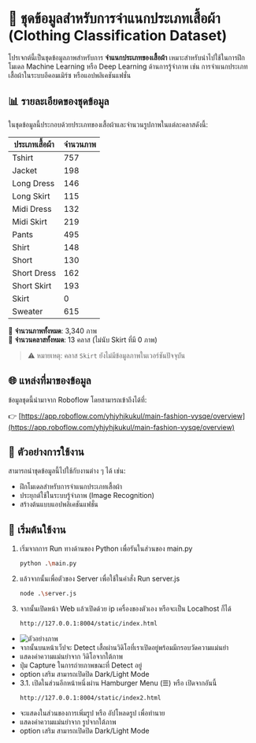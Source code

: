 # 👕 ชุดข้อมูลสำหรับการจำแนกประเภทเสื้อผ้า (Clothing Classification Dataset)

โปรเจกต์นี้เป็นชุดข้อมูลภาพสำหรับการ **จำแนกประเภทของเสื้อผ้า** เหมาะสำหรับนำไปใช้ในการฝึกโมเดล Machine Learning หรือ Deep Learning ด้านการรู้จำภาพ เช่น การจำแนกประเภทเสื้อผ้าในระบบอีคอมเมิร์ซ หรือแอปพลิเคชันแฟชั่น

## 📊 รายละเอียดของชุดข้อมูล

ในชุดข้อมูลนี้ประกอบด้วยประเภทของเสื้อผ้าและจำนวนรูปภาพในแต่ละคลาสดังนี้:

| ประเภทเสื้อผ้า    | จำนวนภาพ |
|--------------------|-----------|
| Tshirt             | 757       |
| Jacket             | 198       |
| Long Dress         | 146       |
| Long Skirt         | 115       |
| Midi Dress         | 132       |
| Midi Skirt         | 219       |
| Pants              | 495       |
| Shirt              | 148       |
| Short              | 130       |
| Short Dress        | 162       |
| Short Skirt        | 193       |
| Skirt              | 0         |
| Sweater            | 615       |

📌 **จำนวนภาพทั้งหมด**: 3,340 ภาพ  
📌 **จำนวนคลาสทั้งหมด**: 13 คลาส (ไม่นับ Skirt ที่มี 0 ภาพ)

> ⚠️ หมายเหตุ: คลาส `Skirt` ยังไม่มีข้อมูลภาพในเวอร์ชันปัจจุบัน

## 🌐 แหล่งที่มาของข้อมูล

ข้อมูลชุดนี้นำมาจาก Roboflow โดยสามารถเข้าถึงได้ที่:

👉 [https://app.roboflow.com/yhjyhjkukul/main-fashion-vysqe/overview](https://app.roboflow.com/yhjyhjkukul/main-fashion-vysqe/overview)

## 🧠 ตัวอย่างการใช้งาน

สามารถนำชุดข้อมูลนี้ไปใช้กับงานต่าง ๆ ได้ เช่น:

- ฝึกโมเดลสำหรับการจำแนกประเภทเสื้อผ้า
- ประยุกต์ใช้ในระบบรู้จำภาพ (Image Recognition)
- สร้างต้นแบบแอปพลิเคชันแฟชั่น

## 🚀 เริ่มต้นใช้งาน

1. เริ่มจากการ Run ทางด้านของ Python เพื่อรันในส่วนของ main.py
   ```bash
   python .\main.py

2. แล้วจากนั้นเพื่อตัวของ Server เพื่อใช้ในคำสั่ง Run server.js
   ```bash
   node .\server.js
3. จากนั้นเปิดหน้า Web แล้วเปิดด้วย ip เครื่องของตัวเอง หรือจะเป็น Localhost ก็ได้
   ```bash
   http://127.0.0.1:8004/static/index.html
- ![ตัวอย่างภาพ](https://raw.githubusercontent.com/AI-Challenge-2025/Clothing-Sorting_barry/main/Image/messageImage_1748454240222.jpg)
- จากนั้นบนหน้าเว็ปจะ Detect เสื้อผ่านวิดิโอที่เราเปิดอยู่พร้อมมีกรอบวัดความแม่นยำ
- แสดงค่าความแม่นยำจาก วิดิโอจากใต้ภาพ
- ปุ่ม Capture ในการถ่ายภาพขณะที่ Detect อยู่
- option เสริม สามารถเปิดปิด Dark/Light Mode
- 3.1. เปิดในส่วนอีกหน้าหนึ่งผ่าน Hamburger Menu (☰) หรือ เปิดจากอันนี้
   ```bash
   http://127.0.0.1:8004/static/index2.html
-    จะแสดงในส่วนของการเพิ่มรูป หรือ อัปโหลดรูป เพื่อทำนาย
-    แสดงค่าความแม่นยำจาก รูปจากใต้ภาพ
-    option เสริม สามารถเปิดปิด Dark/Light Mode




